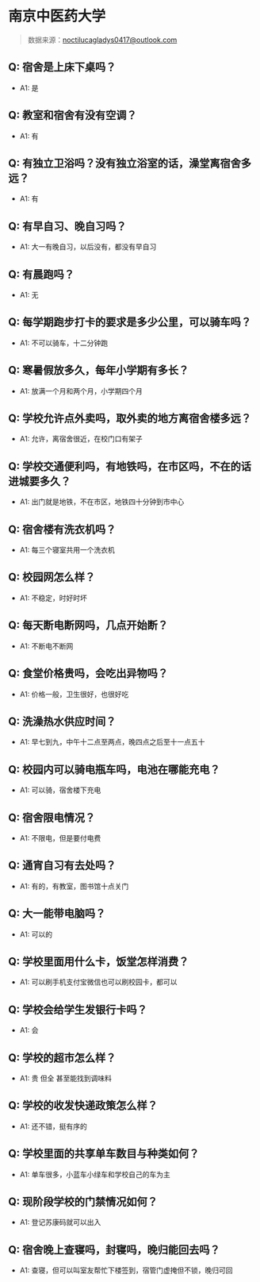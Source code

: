 # 南京中医药大学

> 数据来源：noctilucagladys0417@outlook.com

## Q: 宿舍是上床下桌吗？

- A1: 是

## Q: 教室和宿舍有没有空调？

- A1: 有

## Q: 有独立卫浴吗？没有独立浴室的话，澡堂离宿舍多远？

- A1: 有

## Q: 有早自习、晚自习吗？

- A1: 大一有晚自习，以后没有，都没有早自习

## Q: 有晨跑吗？

- A1: 无

## Q: 每学期跑步打卡的要求是多少公里，可以骑车吗？

- A1: 不可以骑车，十二分钟跑

## Q: 寒暑假放多久，每年小学期有多长？

- A1: 放满一个月和两个月，小学期四个月

## Q: 学校允许点外卖吗，取外卖的地方离宿舍楼多远？

- A1: 允许，离宿舍很近，在校门口有架子

## Q: 学校交通便利吗，有地铁吗，在市区吗，不在的话进城要多久？

- A1: 出门就是地铁，不在市区，地铁四十分钟到市中心

## Q: 宿舍楼有洗衣机吗？

- A1: 每三个寝室共用一个洗衣机

## Q: 校园网怎么样？

- A1: 不稳定，时好时坏

## Q: 每天断电断网吗，几点开始断？

- A1: 不断电不断网

## Q: 食堂价格贵吗，会吃出异物吗？

- A1: 价格一般，卫生很好，也很好吃

## Q: 洗澡热水供应时间？

- A1: 早七到九，中午十二点至两点，晚四点之后至十一点五十

## Q: 校园内可以骑电瓶车吗，电池在哪能充电？

- A1: 可以骑，宿舍楼下充电

## Q: 宿舍限电情况？

- A1: 不限电，但是要付电费

## Q: 通宵自习有去处吗？

- A1: 有的，有教室，图书馆十点关门

## Q: 大一能带电脑吗？

- A1: 可以的

## Q: 学校里面用什么卡，饭堂怎样消费？

- A1: 可以刷手机支付宝微信也可以刷校园卡，都可以

## Q: 学校会给学生发银行卡吗？

- A1: 会

## Q: 学校的超市怎么样？

- A1: 贵 但全 甚至能找到调味料

## Q: 学校的收发快递政策怎么样？

- A1: 还不错，挺有序的

## Q: 学校里面的共享单车数目与种类如何？

- A1: 单车很多，小蓝车小绿车和学校自己的车为主

## Q: 现阶段学校的门禁情况如何？

- A1: 登记苏康码就可以出入

## Q: 宿舍晚上查寝吗，封寝吗，晚归能回去吗？

- A1: 查寝，但可以叫室友帮忙下楼签到，宿管门虚掩但不锁，晚归可回

